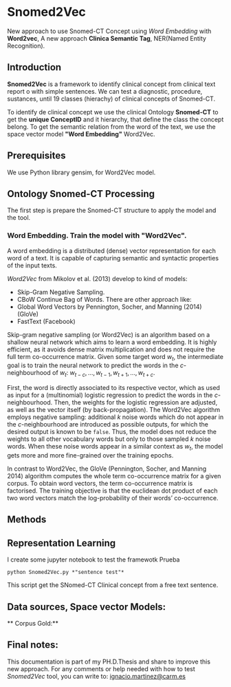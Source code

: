 # Snomed2Vec
New approach to use Snomed-CT Concept using *Word Embedding* with **Word2vec**, A new approach **Clinica Semantic Tag**, NER(Named Entity Recognition).

## Introduction
**Snomed2Vec** is a framework to identify clinical concept from clinical text report o with simple sentences. 
We can test a diagnostic, procedure, sustances, until 19 classes (hierachy) of clinical concepts of Snomed-CT.

To identify de clinical concept we use the clinical Ontology **Snomed-CT** to get the **unique ConceptID** and it hierarchy, that define the class the concept belong. To get the semantic relation from the word of the text, we use the space vector model **"Word Embedding"** Word2Vec.


## Prerequisites
We use Python library gensim, for Word2Vec model.

## Ontology Snomed-CT Processing 
The first step is prepare the Snomed-CT structure to apply the model and the tool.
  
### Word Embedding. Train the model with "Word2Vec".

A word embedding is a distributed (dense) vector representation for each word of a text. It is capable of capturing semantic and syntactic properties of the input texts.  

*Word2Vec* from Mikolov et al. (2013) develop to kind of models:

-   Skip-Gram Negative Sampling.
-   CBoW Continue Bag of Words.
There are other approach like:
-   Global Word Vectors by Pennington, Socher, and Manning (2014) (GloVe)
-   FastText (Facebook)

Skip-gram negative sampling (or Word2Vec) is an algorithm based on a shallow neural network which aims to learn a word embedding. It is highly efficient, as it avoids dense matrix multiplication and does not require the full term co-occurrence matrix. Given some target word *w*<sub>*t*</sub>, the intermediate goal is to train the neural network to predict the words in the *c*-neighbourhood of *w*<sub>*t*</sub>: *w*<sub>*t* − *c*</sub>, …, *w*<sub>*t* − 1</sub>, *w*<sub>*t* + 1</sub>, …, *w*<sub>*t* + *c*</sub>.

First, the word is directly associated to its respective vector, which as used as input for a (multinomial) logistic regression to predict the words in the *c*-neighbourhood. Then, the weights for the logistic regression are adjusted,
as well as the vector itself (by back-propagation). The Word2Vec algorithm employs negative sampling: additional *k* noise words which do not appear in the *c*-neighbourhood are introduced as possible outputs, for which the desired output is known to be `false`. Thus, the model does not reduce the weights to all other vocabulary words but only to those sampled *k* noise words. When
these noise words appear in a similar context as *w*<sub>*t*</sub>, the model gets more and more fine-grained over the training epochs. 

In contrast to Word2Vec, the GloVe (Pennington, Socher, and Manning 2014) algorithm computes the whole term co-occurrence matrix for a given corpus. To obtain word vectors, the term co-occurrence matrix is factorised. The training objective is that the euclidean dot product of each two word vectors match the log-probability of their words’ co-occurrence.

## Methods 

  
## Representation Learning
I create some jupyter notebook to test the framewotk
Prueba
  ```
  python Snomed2Vec.py *"sentence test"*
  ```
  This script get the SNomed-CT Clinical concept from a free text sentence. 

## Data sources, Space vector Models:
** Corpus Gold:**

## Final notes:
This documentation is part of my PH.D.Thesis and share to improve this new approach.
For any comments or help needed with how to test *Snomed2Vec* tool, you can write to: ignacio.martinez@carm.es
